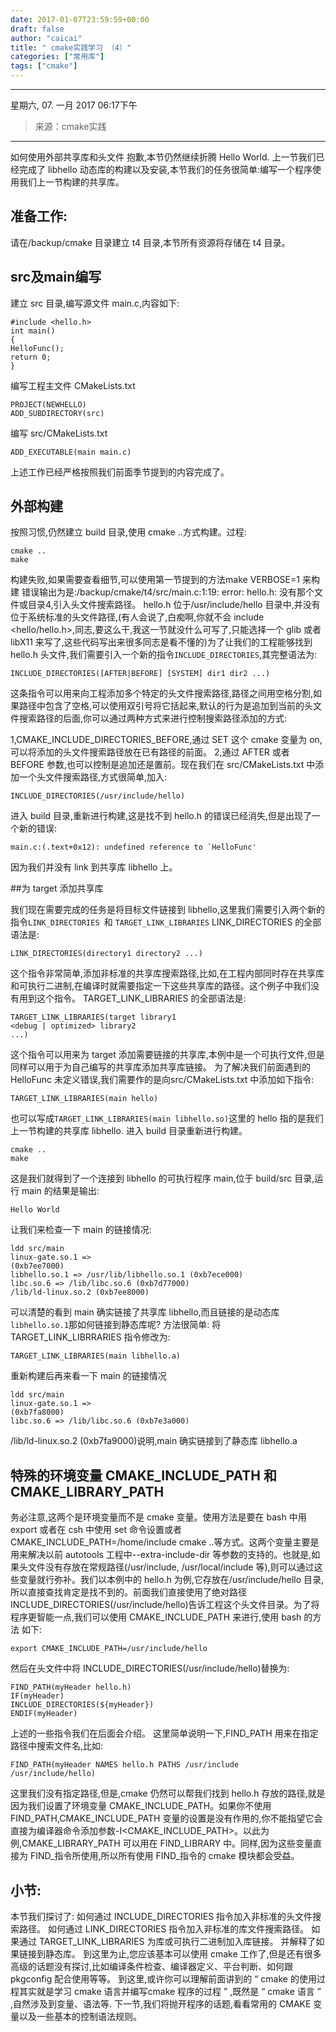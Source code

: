 ```yaml
---
date: 2017-01-07T23:59:59+00:00
draft: false
author: "caicai"
title: " cmake实践学习 （4）"
categories: ["常用库"]
tags: ["cmake"]
---
```


---

星期六, 07. 一月 2017 06:17下午 

> 来源：cmake实践

---

如何使用外部共享库和头文件
抱歉,本节仍然继续折腾 Hello World.
上一节我们已经完成了 libhello 动态库的构建以及安装,本节我们的任务很简单:编写一个程序使用我们上一节构建的共享库。

## 准备工作:

请在/backup/cmake 目录建立 t4 目录,本节所有资源将存储在 t4 目录。

## src及main编写

建立 src 目录,编写源文件 main.c,内容如下:


	#include <hello.h>
	int main()
	{
	HelloFunc();
	return 0;
	}

编写工程主文件 CMakeLists.txt

	PROJECT(NEWHELLO)
	ADD_SUBDIRECTORY(src)

编写 src/CMakeLists.txt

	ADD_EXECUTABLE(main main.c)

上述工作已经严格按照我们前面季节提到的内容完成了。

## 外部构建

按照习惯,仍然建立 build 目录,使用 cmake ..方式构建。过程:

	cmake ..
	make

构建失败,如果需要查看细节,可以使用第一节提到的方法make VERBOSE=1 来构建
错误输出为是:/backup/cmake/t4/src/main.c:1:19: error: hello.h: 没有那个文件或目录4,引入头文件搜索路径。
hello.h 位于/usr/include/hello 目录中,并没有位于系统标准的头文件路径,(有人会说了,白痴啊,你就不会 include <hello/hello.h>,同志,要这么干,我这一节就没什么可写了,只能选择一个 glib 或者 libX11 来写了,这些代码写出来很多同志是看不懂的)为了让我们的工程能够找到 hello.h 头文件,我们需要引入一个新的指令`INCLUDE_DIRECTORIES`,其完整语法为:

	INCLUDE_DIRECTORIES([AFTER|BEFORE] [SYSTEM] dir1 dir2 ...)

这条指令可以用来向工程添加多个特定的头文件搜索路径,路径之间用空格分割,如果路径中包含了空格,可以使用双引号将它括起来,默认的行为是追加到当前的头文件搜索路径的后面,你可以通过两种方式来进行控制搜索路径添加的方式:

1,CMAKE_INCLUDE_DIRECTORIES_BEFORE,通过 SET 这个 cmake 变量为 on,可以将添加的头文件搜索路径放在已有路径的前面。
2,通过 AFTER 或者 BEFORE 参数,也可以控制是追加还是置前。现在我们在 src/CMakeLists.txt 中添加一个头文件搜索路径,方式很简单,加入:

	INCLUDE_DIRECTORIES(/usr/include/hello)

进入 build 目录,重新进行构建,这是找不到 hello.h 的错误已经消失,但是出现了一个新的错误:
	
	main.c:(.text+0x12): undefined reference to `HelloFunc'

因为我们并没有 link 到共享库 libhello 上。

##为 target 添加共享库

我们现在需要完成的任务是将目标文件链接到 libhello,这里我们需要引入两个新的指令`LINK_DIRECTORIES `和 `TARGET_LINK_LIBRARIES`
LINK_DIRECTORIES 的全部语法是:

	LINK_DIRECTORIES(directory1 directory2 ...)

这个指令非常简单,添加非标准的共享库搜索路径,比如,在工程内部同时存在共享库和可执行二进制,在编译时就需要指定一下这些共享库的路径。这个例子中我们没有用到这个指令。
TARGET_LINK_LIBRARIES 的全部语法是:

	TARGET_LINK_LIBRARIES(target library1
	<debug | optimized> library2
	...)

这个指令可以用来为 target 添加需要链接的共享库,本例中是一个可执行文件,但是同样可以用于为自己编写的共享库添加共享库链接。
为了解决我们前面遇到的 HelloFunc 未定义错误,我们需要作的是向src/CMakeLists.txt 中添加如下指令:

	TARGET_LINK_LIBRARIES(main hello)

也可以写成`TARGET_LINK_LIBRARIES(main libhello.so)`这里的 hello 指的是我们上一节构建的共享库 libhello.
进入 build 目录重新进行构建。

	cmake ..
	make

这是我们就得到了一个连接到 libhello 的可执行程序 main,位于 build/src 目录,运行 main 的结果是输出:

	Hello World

让我们来检查一下 main 的链接情况:

	ldd src/main
	linux-gate.so.1 =>
	(0xb7ee7000)
	libhello.so.1 => /usr/lib/libhello.so.1 (0xb7ece000)
	libc.so.6 => /lib/libc.so.6 (0xb7d77000)
	/lib/ld-linux.so.2 (0xb7ee8000)

可以清楚的看到 main 确实链接了共享库 libhello,而且链接的是动态库`libhello.so.1`那如何链接到静态库呢?
方法很简单:
将 TARGET_LINK_LIBRRARIES 指令修改为:

	TARGET_LINK_LIBRARIES(main libhello.a)

重新构建后再来看一下 main 的链接情况

	ldd src/main
	linux-gate.so.1 =>
	(0xb7fa8000)
	libc.so.6 => /lib/libc.so.6 (0xb7e3a000)

/lib/ld-linux.so.2 (0xb7fa9000)说明,main 确实链接到了静态库 libhello.a

## 特殊的环境变量 CMAKE_INCLUDE_PATH 和 CMAKE_LIBRARY_PATH

务必注意,这两个是环境变量而不是 cmake 变量。使用方法是要在 bash 中用 export 或者在 csh 中使用 set 命令设置或者CMAKE_INCLUDE_PATH=/home/include cmake ..等方式。这两个变量主要是用来解决以前 autotools 工程中--extra-include-dir 等参数的支持的。也就是,如果头文件没有存放在常规路径(/usr/include, /usr/local/include 等),则可以通过这些变量就行弥补。我们以本例中的 hello.h 为例,它存放在/usr/include/hello 目录,所以直接查找肯定是找不到的。前面我们直接使用了绝对路径 INCLUDE_DIRECTORIES(/usr/include/hello)告诉工程这个头文件目录。为了将程序更智能一点,我们可以使用 CMAKE_INCLUDE_PATH 来进行,使用 bash 的方法
如下:

	export CMAKE_INCLUDE_PATH=/usr/include/hello

然后在头文件中将 INCLUDE_DIRECTORIES(/usr/include/hello)替换为:

	FIND_PATH(myHeader hello.h)
	IF(myHeader)
	INCLUDE_DIRECTORIES(${myHeader})
	ENDIF(myHeader)

上述的一些指令我们在后面会介绍。
这里简单说明一下,FIND_PATH 用来在指定路径中搜索文件名,比如:

	FIND_PATH(myHeader NAMES hello.h PATHS /usr/include /usr/include/hello)

这里我们没有指定路径,但是,cmake 仍然可以帮我们找到 hello.h 存放的路径,就是因为我们设置了环境变量 CMAKE_INCLUDE_PATH。如果你不使用 FIND_PATH,CMAKE_INCLUDE_PATH 变量的设置是没有作用的,你不能指望它会直接为编译器命令添加参数-I<CMAKE_INCLUDE_PATH>。以此为例,CMAKE_LIBRARY_PATH 可以用在 FIND_LIBRARY 中。同样,因为这些变量直接为 FIND_指令所使用,所以所有使用 FIND_指令的 cmake 模块都会受益。

## 小节:

本节我们探讨了:
如何通过 INCLUDE_DIRECTORIES 指令加入非标准的头文件搜索路径。
如何通过 LINK_DIRECTORIES 指令加入非标准的库文件搜索路径。
如果通过 TARGET_LINK_LIBRARIES 为库或可执行二进制加入库链接。
并解释了如果链接到静态库。
到这里为止,您应该基本可以使用 cmake 工作了,但是还有很多高级的话题没有探讨,比如编译条件检查、编译器定义、平台判断、如何跟 pkgconfig 配合使用等等。
到这里,或许你可以理解前面讲到的 “ cmake 的使用过程其实就是学习 cmake 语言并编写cmake 程序的过程 ” ,既然是 “ cmake 语言 ” ,自然涉及到变量、语法等.
下一节,我们将抛开程序的话题,看看常用的 CMAKE 变量以及一些基本的控制语法规则。
